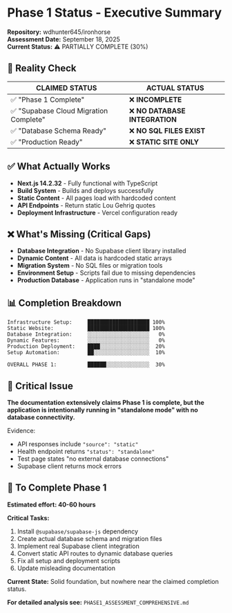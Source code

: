 # Phase 1 Status - Executive Summary

**Repository:** wdhunter645/ironhorse  
**Assessment Date:** September 18, 2025  
**Current Status:** ⚠️ PARTIALLY COMPLETE (30%)

## 🎯 Reality Check

| **CLAIMED STATUS** | **ACTUAL STATUS** |
|---|---|
| ✅ "Phase 1 Complete" | ❌ **INCOMPLETE** |
| ✅ "Supabase Cloud Migration Complete" | ❌ **NO DATABASE INTEGRATION** |
| ✅ "Database Schema Ready" | ❌ **NO SQL FILES EXIST** |
| ✅ "Production Ready" | ❌ **STATIC SITE ONLY** |

## ✅ What Actually Works

- **Next.js 14.2.32** - Fully functional with TypeScript
- **Build System** - Builds and deploys successfully  
- **Static Content** - All pages load with hardcoded content
- **API Endpoints** - Return static Lou Gehrig quotes
- **Deployment Infrastructure** - Vercel configuration ready

## ❌ What's Missing (Critical Gaps)

- **Database Integration** - No Supabase client library installed
- **Dynamic Content** - All data is hardcoded static arrays
- **Migration System** - No SQL files or migration tools
- **Environment Setup** - Scripts fail due to missing dependencies
- **Production Database** - Application runs in "standalone mode"

## 📊 Completion Breakdown

```
Infrastructure Setup:     ████████████████████ 100%
Static Website:           ████████████████████ 100%  
Database Integration:     ░░░░░░░░░░░░░░░░░░░░   0%
Dynamic Features:         ░░░░░░░░░░░░░░░░░░░░   0%
Production Deployment:    ████░░░░░░░░░░░░░░░░  20%
Setup Automation:         ██░░░░░░░░░░░░░░░░░░  10%

OVERALL PHASE 1:          ██████░░░░░░░░░░░░░░  30%
```

## 🚨 Critical Issue

**The documentation extensively claims Phase 1 is complete, but the application is intentionally running in "standalone mode" with no database connectivity.**

Evidence:
- API responses include `"source": "static"`
- Health endpoint returns `"status": "standalone"`
- Test page states "no external database connections"
- Supabase client returns mock errors

## 🎯 To Complete Phase 1

**Estimated effort: 40-60 hours**

**Critical Tasks:**
1. Install `@supabase/supabase-js` dependency
2. Create actual database schema and migration files
3. Implement real Supabase client integration
4. Convert static API routes to dynamic database queries
5. Fix all setup and deployment scripts
6. Update misleading documentation

**Current State:** Solid foundation, but nowhere near the claimed completion status.

**For detailed analysis see:** `PHASE1_ASSESSMENT_COMPREHENSIVE.md`